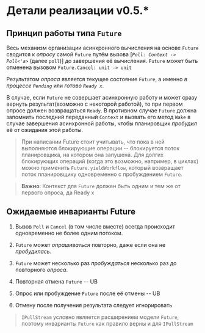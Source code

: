 # Детали реализации v0.5.\*

## Принцип работы типа `Future`

Весь мeханизм организации асинхронного вычисления на основе `Future` сводится к *опросу*
самой `Future` путём вызова \[*`Poll: Context -> Poll<'a>`* (далее `poll`)\] до завершения её вычисления.
`Future` может быть отменена вызовом `Future.Cancel: unit -> unit`

Результатом *опроса* является текущее состояние `Future`,
а именно *в процессе `Pending`* или *готово `Ready x`*.

В случае, если `Future` не совершает асинхронную работу и может сразу вернуть
результат(возможно с некоторой работой), то при первом опросе должен возвращаться `Ready`.
В противном случае `Future` должна запомнить последний переданный `Context` и вызвать его метод `Wake` в случае завершения
асинхронной работы, чтобы планировщик *пробудил* её от ожидания этой работы.

> При написании Future стоит учитывать, что пока в ней выполняются блокирующие
> операции -- блокируется поток планировщика, на котором она запушена.
> Для долгих блокирующих операций (когда это возможно, например, в циклах)
> можно применить `Future.yieldWorkflow`,
> который возвращает поток планировщику одновременно с пробуждением `Future`.

> **Важно**: Контекст для `Future` должен быть одним и тем же от первого опроса, да Ready x

## Ожидаемые инварианты Future
1. Вызов `Poll` и `Cancel` (в том числе вместе)
   всегда происходит одновременно не более одним потоком.
2. `Future` может *опрашиваться* повторно, даже если она не *пробудилась*.
3. `Future` может несколько раз *пробуждаться* несколько раз до повторного *опроса*.

4. Повторная отмена `Future` -- UB
5. Опрос или пробуждение `Future` после её отмены -- UB
6. Отмену после получения результата следует игнорировать

> `IPullStream` условно является расширением модели `Future`,
   поэтому инварианты `Future` как правило верны и для `IPullStream`


